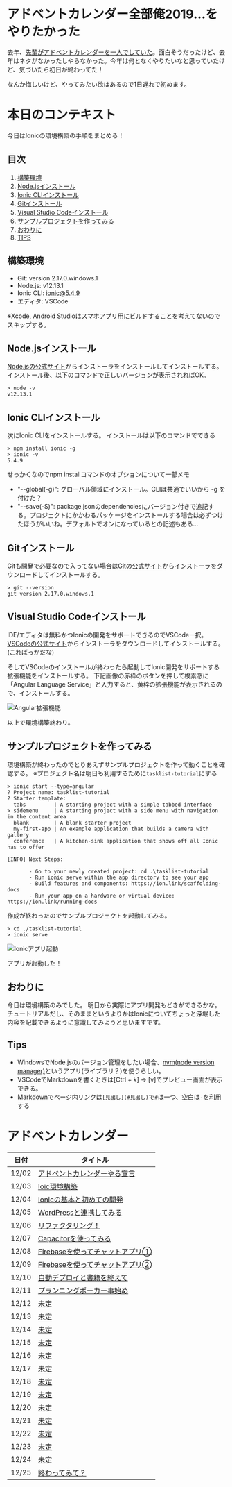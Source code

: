 # アドベントカレンダー全部俺2019…をやりたかった

去年、[先輩がアドベントカレンダーを一人でしていた](https://medium.com/escle/%E3%82%A2%E3%83%89%E3%83%99%E3%83%B3%E3%83%88%E3%82%AB%E3%83%AC%E3%83%B3%E3%83%80%E3%83%BC%E5%85%A8%E9%83%A8%E4%BF%BA2018%E3%81%93%E3%81%A8%E3%81%AF%E3%81%98%E3%82%81-2b85619096ff)。面白そうだったけど、去年はネタがなかったしやらなかった。今年は何となくやりたいなと思っていたけど、気づいたら初日が終わってた！

なんか悔しいけど、やってみたい欲はあるので1日遅れで初めます。

# 本日のコンテキスト

今日はIonicの環境構築の手順をまとめる！

## 目次

1. [構築環境](#構築環境)
1. [Node.jsインストール](#Node.jsインストール)
1. [Ionic CLIインストール](#Ionic-CLIインストール)
1. [Gitインストール](#Gitインストール)
1. [Visual Studio Codeインストール](#Visual-Studio-Codeインストール)
1. [サンプルプロジェクトを作ってみる](#サンプルプロジェクトを作ってみる)
1. [おわりに](#おわりに)
1. [TIPS](#TIPS)

## 構築環境

- Git: version 2.17.0.windows.1
- Node.js: v12.13.1
- Ionic CLI: ionic@5.4.9
- エディタ: VSCode

※Xcode, Android Studioはスマホアプリ用にビルドすることを考えてないのでスキップする。

## Node.jsインストール

[Node.jsの公式サイト](https://nodejs.org/ja/)からインストーラをインストールしてインストールする。
インストール後、以下のコマンドで正しいバージョンが表示されればOK。

```
> node -v
v12.13.1
```

## Ionic CLIインストール

次にIonic CLIをインストールする。
インストールは以下のコマンドでできる

```
> npm install ionic -g
> ionic -v
5.4.9
```

せっかくなのでnpm installコマンドのオプションについて一部メモ

- "--global(-g)": グローバル領域にインストール。CLIは共通でいいから -g を付けた？
- "--save(-S)": package.jsonのdependenciesにバージョン付きで追記する。プロジェクトにかかわるパッケージをインストールする場合は必ずつけたほうがいいね。デフォルトでオンになっているとの記述もある…

## Gitインストール

Gitも開発で必要なので入ってない場合は[Gitの公式サイト](https://git-scm.com/download)からインストーラをダウンロードしてインストールする。

```
> git --version
git version 2.17.0.windows.1
```

## Visual Studio Codeインストール

IDE/エディタは無料かつIonicの開発をサポートできるのでVSCode一択。
[VSCodeの公式サイト](https://code.visualstudio.com/)からインストーラをダウンロードしてインストールする。(こればっかだな)

そしてVSCodeのインストールが終わったら起動してIonic開発をサポートする拡張機能をインストールする。
下記画像の赤枠のボタンを押して検索窓に「Angular Language Service」と入力すると、黄枠の拡張機能が表示されるので、インストールする。

![Angular拡張機能](https://github.com/yosshi-4989/advent_calender_2019/blob/images/Angular%E6%8B%A1%E5%BC%B5%E6%A9%9F%E8%83%BD.png)

以上で環境構築終わり。

## サンプルプロジェクトを作ってみる

環境構築が終わったのでとりあえずサンプルプロジェクトを作って動くことを確認する。
※プロジェクト名は明日も利用するために`tasklist-tutorial`にする

```
> ionic start --type=angular
? Project name: tasklist-tutorial
? Starter template:
  tabs         | A starting project with a simple tabbed interface
> sidemenu     | A starting project with a side menu with navigation in the content area 
  blank        | A blank starter project
  my-first-app | An example application that builds a camera with gallery
  conference   | A kitchen-sink application that shows off all Ionic has to offer        

[INFO] Next Steps:

       - Go to your newly created project: cd .\tasklist-tutorial
       - Run ionic serve within the app directory to see your app
       - Build features and components: https://ion.link/scaffolding-docs
       - Run your app on a hardware or virtual device: https://ion.link/running-docs
```

作成が終わったのでサンプルプロジェクトを起動してみる。

```
> cd ./tasklist-tutorial
> ionic serve
```

![Ionicアプリ起動](https://github.com/yosshi-4989/advent_calender_2019/blob/images/run-first-project.png)

アプリが起動した！

## おわりに

今日は環境構築のみでした。
明日から実際にアプリ開発もどきができるかな。
チュートリアルだし、そのままというよりかはIonicについてちょっと深堀した内容を記載できるように意識してみようと思いますです。

## Tips

- WindowsでNode.jsのバージョン管理をしたい場合、[nvm(node version manager)](https://github.com/coreybutler/nvm-windows)というアプリ(ライブラリ？)を使うらしい。
- VSCodeでMarkdownを書くときは[Ctrl + k] -> [v]でプレビュー画面が表示できる。
- Markdownでページ内リンクは`[見出し](#見出し)`で`#`は一つ、空白は`-`を利用する

# アドベントカレンダー

|日付|タイトル|
|-----|------|
|12/02|[アドベントカレンダーやる宣言](https://github.com/yosshi-4989/advent_calender_2019/tree/2019-12-02)|
|12/03|[Ioic環境構築](https://github.com/yosshi-4989/advent_calender_2019/tree/2019-12-03)|
|12/04|[Ionicの基本と初めての開発](https://github.com/yosshi-4989/advent_calender_2019/tree/2019-12-04)|
|12/05|[WordPressと連携してみる](https://github.com/yosshi-4989/advent_calender_2019/tree/2019-12-05)|
|12/06|[リファクタリング！](https://github.com/yosshi-4989/advent_calender_2019/tree/2019-12-06)|
|12/07|[Capacitorを使ってみる](https://github.com/yosshi-4989/advent_calender_2019/tree/2019-12-07)|
|12/08|[Firebaseを使ってチャットアプリ①](https://github.com/yosshi-4989/advent_calender_2019/tree/2019-12-08)|
|12/09|[Firebaseを使ってチャットアプリ②](https://github.com/yosshi-4989/advent_calender_2019/tree/2019-12-09)|
|12/10|[自動デプロイと書籍を終えて](https://github.com/yosshi-4989/advent_calender_2019/tree/2019-12-10)|
|12/11|[プランニングポーカー事始め](https://github.com/yosshi-4989/advent_calender_2019/tree/2019-12-11)|
|12/12|[未定](https://github.com/yosshi-4989/advent_calender_2019/tree/2019-12-12)|
|12/13|[未定](https://github.com/yosshi-4989/advent_calender_2019/tree/2019-12-13)|
|12/14|[未定](https://github.com/yosshi-4989/advent_calender_2019/tree/2019-12-14)|
|12/15|[未定](https://github.com/yosshi-4989/advent_calender_2019/tree/2019-12-15)|
|12/16|[未定](https://github.com/yosshi-4989/advent_calender_2019/tree/2019-12-16)|
|12/17|[未定](https://github.com/yosshi-4989/advent_calender_2019/tree/2019-12-17)|
|12/18|[未定](https://github.com/yosshi-4989/advent_calender_2019/tree/2019-12-18)|
|12/19|[未定](https://github.com/yosshi-4989/advent_calender_2019/tree/2019-12-19)|
|12/20|[未定](https://github.com/yosshi-4989/advent_calender_2019/tree/2019-12-20)|
|12/21|[未定](https://github.com/yosshi-4989/advent_calender_2019/tree/2019-12-21)|
|12/22|[未定](https://github.com/yosshi-4989/advent_calender_2019/tree/2019-12-22)|
|12/23|[未定](https://github.com/yosshi-4989/advent_calender_2019/tree/2019-12-23)|
|12/24|[未定](https://github.com/yosshi-4989/advent_calender_2019/tree/2019-12-24)|
|12/25|[終わってみて？](https://github.com/yosshi-4989/advent_calender_2019/tree/2019-12-25)|


